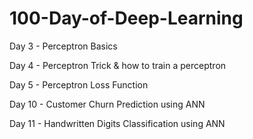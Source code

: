 # 100-Day-of-Deep-Learning

Day 3 - Perceptron Basics

Day 4 - Perceptron Trick & how to train a perceptron

Day 5 - Perceptron Loss Function

Day 10 - Customer Churn Prediction using ANN

Day 11 - Handwritten Digits Classification using ANN
